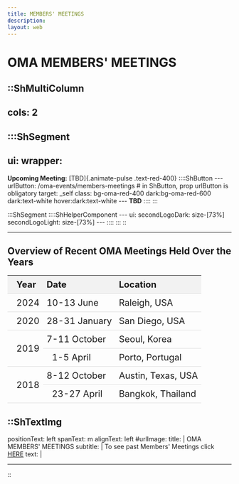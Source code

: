 ```yaml
---
title: MEMBERS' MEETINGS
description:
layout: web
---
```


# OMA MEMBERS' MEETINGS

::ShMultiColumn
---
cols: 2
---

  :::ShSegment
  ---
  ui:
    wrapper: 
  ---
  **Upcoming Meeting:** [TBD]{.animate-pulse .text-red-400}
    ::::ShButton
    ---
    urlButton: /oma-events/members-meetings # in ShButton, prop urlButton is obligatory
    target: _self
    class: bg-oma-red-400 dark:bg-oma-red-600 dark:text-white hover:dark:text-white
    ---
    <b>TBD</b>
    ::::
  :::

  :::ShSegment
    ::::ShHelperComponent
    ---
    ui:
      secondLogoDark: size-[73%]
      secondLogoLight: size-[73%]
    ---
    ::::
  :::
::

<hr/>

## Overview of Recent OMA Meetings Held Over the Years

<table>
  <thead>
    <tr>
      <th>Year</th>
      <th>Date</th>
      <th>Location</th>
    </tr>
  </thead>
  <tbody>
    <tr>
      <td>2024</td>
      <td>10-13 June</td>
      <td>Raleigh, USA</td>
    </tr>
    <tr>
      <td>2020</td>
      <td>28-31 January</td>
      <td>San Diego, USA</td>
    </tr>
    <tr>
      <td rowspan="2">2019</td>
      <td>7-11 October</td>
      <td>Seoul, Korea</td>
    </tr>
    <tr>
      <td>1-5 April</td>
      <td>Porto, Portugal</td>
    </tr>
    <tr>
      <td rowspan="2">2018</td>
      <td>8-12 October</td>
      <td>Austin, Texas, USA</td>
    </tr>
    <tr>
      <td>23-27 April</td>
      <td>Bangkok, Thailand</td>
    </tr>
  </tbody>
</table>

::ShTextImg
---
positionText: left
spanText: m
alignText: left
#urlImage: 
title: |
   OMA MEMBERS' MEETINGS
subtitle: |
   To see past Members' Meetings click [HERE](/oma-events/past-memb-meetngs)
text: |

---
::

<style>
table {
  width: 100%;
  border-collapse: collapse;
}

th:first-child,
td:first-child {
  padding-left: 1em;
}

th,
td {
  /* Add horizontal borders only */
  border-bottom: 1px solid #ddd;
  padding: 8px;
  font-size: 20px;
  text-align: left;
}

th {
  background-color: #f2f2f2;
  /* Light mode header background color */
}

/* Remove vertical borders */
th,
td {
  border-left: none;
  border-right: none;
}

/* Dark mode adjustments */
.dark th {
  background-color: #333;
  /* Dark mode header background color */
  color: #f2f2f2;
  /* Light text in dark mode */
}

.dark tr {
  background-color: theme('colors.neutral.600');
  /* Custom dark mode row background */
}
</style>
